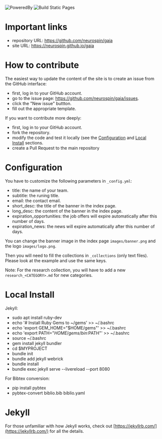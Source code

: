 ![PoweredBy](https://img.shields.io/badge/Powered%20by-CEA%2FNeuroSpin-blue.svg)
![Build Static Pages](https://github.com/neurospin/gaia/workflows/Build%20Static%20Pages/badge.svg)


# Important links

- repository URL: https://github.com/neurospin/gaia
- site URL: https://neurospin.github.io/gaia

# How to contribute

The easiest way to update the content of the site is to create an issue from
the GitHub interface:

- first, log in to your GitHub account.
- go to the issue page: https://github.com/neurospin/gaia/issues.
- click the "New issue" buttton.
- fill out the appropriate template.

If you want to contribute more deeply:

- first, log in to your GitHub account.
- fork the repository.
- modify the code and test it locally (see the [Configuration](#configuration)
  and [Local Install](#local-install) sections.
- create a Pull Request to the main repository


# Configuration

You have to customize the following parameters in `_config.yml`:

- title: the name of your team.
- subtitle: the runing title.
- email: the contact email.
- short_desc: the title of the banner in the index page.
- long_desc: the content of the banner in the index page.
- expiration_opportunities: the job offers will expire automatically after this number of days.
- expiration_news: the news will expire automatically after this number of days.

You can change the banner image in the index page `images/banner.png` and the logo `images/logo.png`.

Then you will need to fill the collections in `_collections` (only text files).
Please look at the example and use the same keys.

Note: For the research collection, you will have to add a new `research_<CATEGORY>.md` for new categories.

# Local Install

Jekyll:

- sudo apt install ruby-dev
- echo '# Install Ruby Gems to ~/gems' >> ~/.bashrc
- echo 'export GEM_HOME="$HOME/gems"' >> ~/.bashrc
- echo 'export PATH="$HOME/gems/bin:$PATH"' >> ~/.bashrc
- source ~/.bashrc
- gem install jekyll bundler
- cd $MYPROJECT
- bundle init
- bundle add jekyll webrick
- bundle install
- bundle exec jekyll serve --livereload --port 8080


For Bibtex conversion:

- pip install pybtex
- pybtex-convert biblio.bib biblio.yaml

# Jekyll

For those unfamiliar with how Jekyll works, check out [https://jekyllrb.com/](https://jekyllrb.com/) for all the details.
